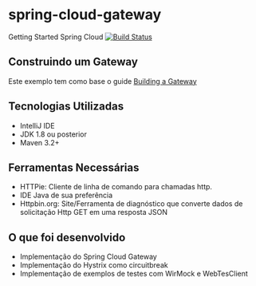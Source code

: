 # spring-cloud-gateway
Getting Started Spring Cloud   [![Build Status](https://travis-ci.com/idutra/spring-cloud-gateway.svg?token=pBXWzcXjPZgCzh36hCtw&branch=master)](https://travis-ci.com/idutra/spring-cloud-gateway)


## Construindo um Gateway
Este exemplo tem como base o guide [Building a Gateway](https://spring.io/guides/gs/gateway/)

## Tecnologias Utilizadas
- IntelliJ IDE
- JDK 1.8 ou posterior
- Maven 3.2+

## Ferramentas Necessárias
- HTTPie: Cliente de linha de comando para chamadas http.
- IDE Java de sua preferência
- Httpbin.org: Site/Ferramenta de diagnóstico que converte dados de solicitação Http GET em uma resposta JSON

## O que foi desenvolvido
- Implementação do Spring Cloud Gateway
- Implementação do Hystrix como circuitbreak
- Implementação de exemplos de testes com WirMock e WebTesClient
